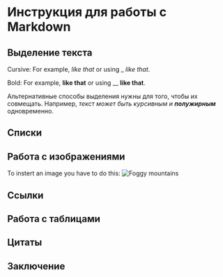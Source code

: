 # Инструкция для работы с Markdown

## Выделение текста

Cursive: For example, *like that* or using _ _like that_.

Bold: For example, **like that** or using __ __like that__.

Альтернативные способы выделения нужны для того, чтобы их совмещать. Например, _текст может быть курсивным и **полужирным**_ одновременно.

## Списки

## Работа с изображениями

To instert an image you have to do this:
![Foggy mountains](image_1.jpg)

## Ссылки

## Работа с таблицами

## Цитаты

## Заключение